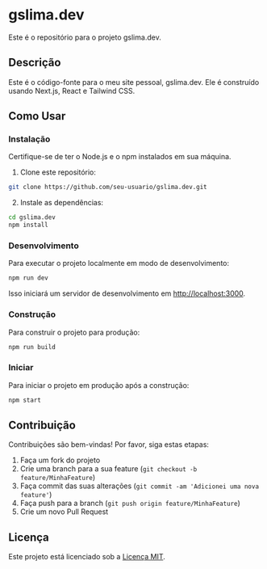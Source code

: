 # gslima.dev

Este é o repositório para o projeto gslima.dev.

## Descrição

Este é o código-fonte para o meu site pessoal, gslima.dev. Ele é construído usando Next.js, React e Tailwind CSS.

## Como Usar

### Instalação

Certifique-se de ter o Node.js e o npm instalados em sua máquina.

1. Clone este repositório:

```bash
git clone https://github.com/seu-usuario/gslima.dev.git
```

2. Instale as dependências:

```bash
cd gslima.dev
npm install
```

### Desenvolvimento

Para executar o projeto localmente em modo de desenvolvimento:

```bash
npm run dev
```

Isso iniciará um servidor de desenvolvimento em [http://localhost:3000](http://localhost:3000).

### Construção

Para construir o projeto para produção:

```bash
npm run build
```

### Iniciar

Para iniciar o projeto em produção após a construção:

```bash
npm start
```

## Contribuição

Contribuições são bem-vindas! Por favor, siga estas etapas:

1. Faça um fork do projeto
2. Crie uma branch para a sua feature (`git checkout -b feature/MinhaFeature`)
3. Faça commit das suas alterações (`git commit -am 'Adicionei uma nova feature'`)
4. Faça push para a branch (`git push origin feature/MinhaFeature`)
5. Crie um novo Pull Request

## Licença

Este projeto está licenciado sob a [Licença MIT](LICENSE).
